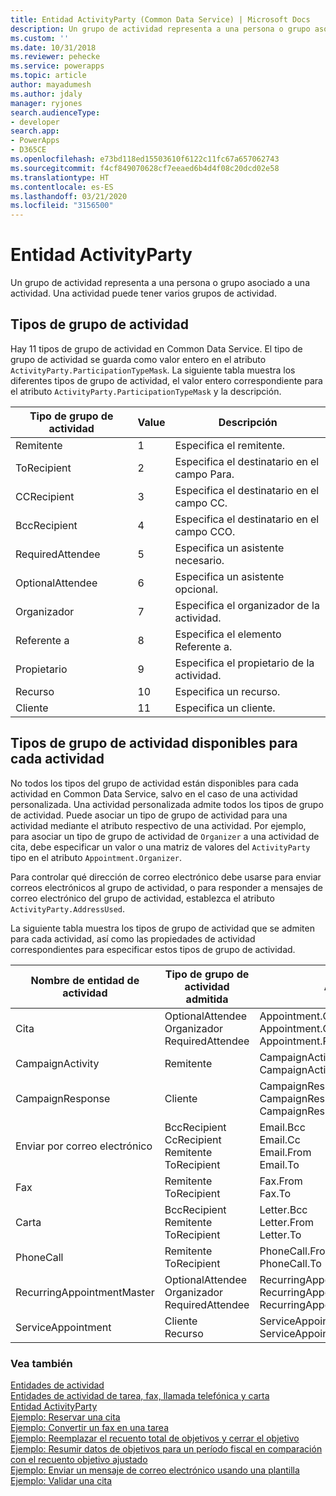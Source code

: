```yaml
---
title: Entidad ActivityParty (Common Data Service) | Microsoft Docs
description: Un grupo de actividad representa a una persona o grupo asociado a una actividad. Una actividad puede tener varios grupos de actividad.
ms.custom: ''
ms.date: 10/31/2018
ms.reviewer: pehecke
ms.service: powerapps
ms.topic: article
author: mayadumesh
ms.author: jdaly
manager: ryjones
search.audienceType:
- developer
search.app:
- PowerApps
- D365CE
ms.openlocfilehash: e73bd118ed15503610f6122c11fc67a657062743
ms.sourcegitcommit: f4cf849070628cf7eeaed6b4d4f08c20dcd02e58
ms.translationtype: HT
ms.contentlocale: es-ES
ms.lasthandoff: 03/21/2020
ms.locfileid: "3156500"
---
```

# <a name="activityparty-entity"></a>Entidad ActivityParty

Un grupo de actividad representa a una persona o grupo asociado a una actividad. Una actividad puede tener varios grupos de actividad.  
  
<a name="ActivityPartyTypes"></a>   

## <a name="activity-party-types"></a>Tipos de grupo de actividad  

 Hay 11 tipos de grupo de actividad en Common Data Service. El tipo de grupo de actividad se guarda como valor entero en el atributo `ActivityParty.ParticipationTypeMask`. La siguiente tabla muestra los diferentes tipos de grupo de actividad, el valor entero correspondiente para el atributo `ActivityParty.ParticipationTypeMask` y la descripción.  
  
|Tipo de grupo de actividad|Value|Descripción|  
|-------------------------|-----------|-----------------|  
|Remitente|1|Especifica el remitente.|  
|ToRecipient|2|Especifica el destinatario en el campo Para.|  
|CCRecipient|3|Especifica el destinatario en el campo CC.|  
|BccRecipient|4|Especifica el destinatario en el campo CCO.|  
|RequiredAttendee|5|Especifica un asistente necesario.|  
|OptionalAttendee|6|Especifica un asistente opcional.|  
|Organizador|7|Especifica el organizador de la actividad.|  
|Referente a|8|Especifica el elemento Referente a.|  
|Propietario|9|Especifica el propietario de la actividad.|  
|Recurso|10|Especifica un recurso.|  
|Cliente|11|Especifica un cliente.|  
  
<a name="SupportedActivityPartyTypes"></a>   
## <a name="activity-party-types-available-for-each-activity"></a>Tipos de grupo de actividad disponibles para cada actividad  
 No todos los tipos del grupo de actividad están disponibles para cada actividad en Common Data Service, salvo en el caso de una actividad personalizada. Una actividad personalizada admite todos los tipos de grupo de actividad. Puede asociar un tipo de grupo de actividad para una actividad mediante el atributo respectivo de una actividad. Por ejemplo, para asociar un tipo de grupo de actividad de `Organizer` a una actividad de cita, debe especificar un valor o una matriz de valores del `ActivityParty` tipo en el atributo `Appointment.Organizer`.  
  
 Para controlar qué dirección de correo electrónico debe usarse para enviar correos electrónicos al grupo de actividad, o para responder a mensajes de correo electrónico del grupo de actividad, establezca el atributo `ActivityParty.AddressUsed`.  
  
 La siguiente tabla muestra los tipos de grupo de actividad que se admiten para cada actividad, así como las propiedades de actividad correspondientes para especificar estos tipos de grupo de actividad.  
  
|Nombre de entidad de actividad|Tipo de grupo de actividad admitida|Atributo de actividad|  
|--------------------------|-----------------------------------|------------------------|  
|Cita|OptionalAttendee<br />Organizador<br />RequiredAttendee|Appointment.OptionalAttendees<br />Appointment.Organizer<br />Appointment.RequiredAttendees|  
|CampaignActivity|Remitente|CampaignActivity.Partners<br />CampaignActivity.From|  
|CampaignResponse|Cliente|CampaignResponse.Customer<br />CampaignResponse.Partner<br />CampaignResponse.From|  
|Enviar por correo electrónico|BccRecipient<br />CcRecipient<br />Remitente<br />ToRecipient|Email.Bcc<br />Email.Cc<br />Email.From<br />Email.To|  
|Fax|Remitente<br />ToRecipient|Fax.From<br />Fax.To|  
|Carta|BccRecipient<br />Remitente<br />ToRecipient|Letter.Bcc<br />Letter.From<br />Letter.To|  
|PhoneCall|Remitente<br />ToRecipient|PhoneCall.From<br />PhoneCall.To|  
|RecurringAppointmentMaster|OptionalAttendee<br />Organizador<br />RequiredAttendee|RecurringAppointmentMaster.OptionalAttendees<br />RecurringAppointmentMaster.Organizer<br />RecurringAppointmentMaster.RequiredAttendees|  
|ServiceAppointment|Cliente<br />Recurso|ServiceAppointment.Customers<br />ServiceAppointment.Resources|  
  
### <a name="see-also"></a>Vea también  
 [Entidades de actividad](activity-entities.md)   
 [Entidades de actividad de tarea, fax, llamada telefónica y carta](task-fax-phone-call-letter-activity-entities.md)   
 [Entidad ActivityParty](reference/entities/activityparty.md)   
 [Ejemplo: Reservar una cita](/dynamics365/customer-engagement/developer/sample-book-appointment)<br>
 [Ejemplo: Convertir un fax en una tarea](/dynamics365/customer-engagement/developer/sample-convert-fax-task)   
 [Ejemplo: Reemplazar el recuento total de objetivos y cerrar el objetivo](/dynamics365/customer-engagement/developer/sample-override-goal-total-count-close-goal)   
 [Ejemplo: Resumir datos de objetivos para un período fiscal en comparación con el recuento objetivo ajustado](/dynamics365/customer-engagement/developer/sample-rollup-goal-data-fiscal-period-stretch-target-count)   
 [Ejemplo: Enviar un mensaje de correo electrónico usando una plantilla](/dynamics365/customer-engagement/developer/sample-send-email-template)   
 [Ejemplo: Validar una cita](/dynamics365/customer-engagement/developer/sample-validate-appointment)
